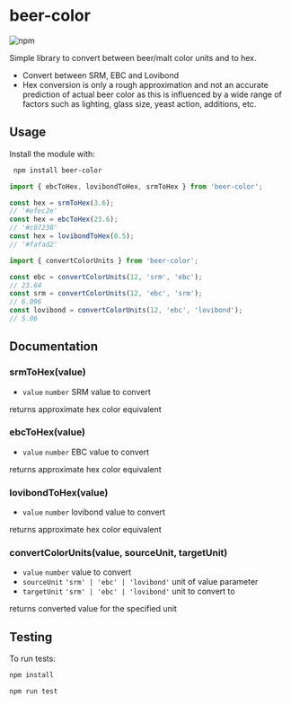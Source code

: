 # beer-color

![npm](https://img.shields.io/npm/v/beer-color?style=flat-square&link=https://www.npmjs.com/package/beer-color&link=https://www.npmjs.com/package/beer-color)

Simple library to convert between beer/malt color units and to hex.

* Convert between SRM, EBC and Lovibond
* Hex conversion is only a rough approximation and not an accurate prediction of actual beer color as this is influenced by a wide range of factors such as lighting, glass size, yeast action, additions, etc.

## Usage

Install the module with: 

```sh
 npm install beer-color
```

```javascript
import { ebcToHex, lovibondToHex, srmToHex } from 'beer-color';

const hex = srmToHex(3.6);
// '#efec2e'
const hex = ebcToHex(23.6);
// '#c07238'
const hex = lovibondToHex(0.5);
// '#fafad2'
```

```javascript
import { convertColorUnits } from 'beer-color';

const ebc = convertColorUnits(12, 'srm', 'ebc');
// 23.64
const srm = convertColorUnits(12, 'ebc', 'srm');
// 6.096
const lovibond = convertColorUnits(12, 'ebc', 'lovibond');
// 5.06
```

## Documentation

### srmToHex(value)
* `value` `number` SRM value to convert

returns approximate hex color equivalent

### ebcToHex(value)
* `value` `number` EBC value to convert

returns approximate hex color equivalent

### lovibondToHex(value)
* `value` `number` lovibond value to convert

returns approximate hex color equivalent

### convertColorUnits(value, sourceUnit, targetUnit)
* `value` `number` value to convert
* `sourceUnit` `'srm' | 'ebc' | 'lovibond'` unit of value parameter
* `targetUnit` `'srm' | 'ebc' | 'lovibond'` unit to convert to

returns converted value for the specified unit

## Testing
To run tests:

 ```sh 
 npm install

 npm run test
 ```

